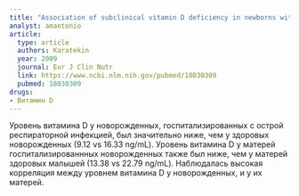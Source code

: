 ```yaml
---
title: "Association of subclinical vitamin D deficiency in newborns with acute lower respiratory infection and their mothers"
analyst: amantonio
article:
  type: article
  authors: Karatekin
  year: 2009
  journal: Eur J Clin Nutr
  link: https://www.ncbi.nlm.nih.gov/pubmed/18030309
  pubmed: 18030309
drugs:
- Витамин D
---
```


Уровень витамина D у новорожденных, госпитализированных с острой респираторной инфекцией, был значительно ниже, чем у здоровых новорожденных (9.12 vs 16.33 ng/mL).
Уровень витамина D у матерей госпитализированнных новорожденных также был ниже, чем у матерей здоровых малышей (13.38 vs 22.79 ng/mL).
Наблюдалась высокая корреляция между уровнем витамина D у новорожденных, и у их матерей.
